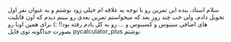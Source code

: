 سلام استاد، بنده این تمرین رو با توجه به علاقه ام خیلی زود نوشتم و به عنوان نفر اول تحویل دادم، ولی خب چند روز بعد که میخواستم تمرین بعدی رو ببینم دیدم که اون قابلیت های اضافی سینوس و کسینوس و ... رو به کل یادم رفته بود!! :)
   برای همین اونا رو بصورت جداگونه توی فایل 
   pycalculator_plus 
   نوشتم